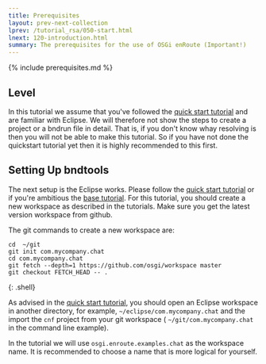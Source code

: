 ```yaml
---
title: Prerequisites
layout: prev-next-collection
lprev: /tutorial_rsa/050-start.html
lnext: 120-introduction.html
summary: The prerequisites for the use of OSGi enRoute (Important!)
---
```


{% include prerequisites.md %}

## Level

In this tutorial we assume that you've followed the [quick start tutorial][qs] and are familiar with Eclipse. We will therefore not show the steps to create a project or a bndrun file in detail. That is, if you don't know whay resolving is then you will not be able to make this tutorial. So if you have not done the quickstart tutorial yet then it is highly recommended to this first.

## Setting Up bndtools

The next setup is the Eclipse works. Please follow the [quick start tutorial][qs] or if you're ambitious the [base tutorial][base]. For this tutorial, you should create a new workspace as described in the tutorials. Make sure you get the latest version workspace from github.

The git commands to create a new workspace are:

	cd  ~/git
	git init com.mycompany.chat
	cd com.mycompany.chat
	git fetch --depth=1 https://github.com/osgi/workspace master
	git checkout FETCH_HEAD -- .
{: .shell}

As advised in the [quick start tutorial][qs], you should open an Eclipse workspace in another directory, for example, `~/eclipse/com.mycompany.chat` and the import the `cnf` project from your git workspace ( `~/git/com.mycompany.chat` in the command line example).

In the tutorial we will use `osgi.enroute.examples.chat` as the workspace name. It is recommended to choose a name that is more logical for yourself.

[qs]: /qs/050-start.html
[base]: /tutorial_base/050-start.html
